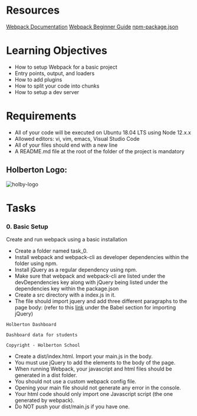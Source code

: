 # Resources
[Webpack Documentation](https://webpack.js.org/concepts/)
[Webpack Beginner Guide](https://www.sitepoint.com/webpack-beginner-guide/)
[npm-package.json](https://docs.npmjs.com/cli/v10/configuring-npm/package-json)

# Learning Objectives
- How to setup Webpack for a basic project
- Entry points, output, and loaders
- How to add plugins
- How to split your code into chunks
- How to setup a dev server

# Requirements
- All of your code will be executed on Ubuntu 18.04 LTS using Node 12.x.x
- Allowed editors: vi, vim, emacs, Visual Studio Code
- All of your files should end with a new line
- A README.md file at the root of the folder of the project is mandatory

## Holberton Logo:
![holby-logo](https://s3.eu-west-3.amazonaws.com/hbtn.intranet/uploads/medias/2019/11/175b85183ecedb529e14.jpg?X-Amz-Algorithm=AWS4-HMAC-SHA256&X-Amz-Credential=AKIA4MYA5JM5DUTZGMZG%2F20240429%2Feu-west-3%2Fs3%2Faws4_request&X-Amz-Date=20240429T132959Z&X-Amz-Expires=86400&X-Amz-SignedHeaders=host&X-Amz-Signature=f6beb20e8eecde284476a7f7026b434f5a3509df20b92df170d560dbc11e5c4d)


# Tasks

### 0. Basic Setup

Create and run webpack using a basic installation
- Create a folder named task_0.
- Install webpack and webpack-cli as developer dependencies within the folder using npm.
- Install jQuery as a regular dependency using npm.
- Make sure that webpack and webpack-cli are listed under the devDependencies key along with jQuery being listed under the dependencies key within the package.json
- Create a src directory with a index.js in it.
- The file should import jquery and add three different paragraphs to the page body: (refer to this [link](https://www.npmjs.com/package/jquery#including-jquery) under the Babel section for importing jQuery)

```
Holberton Dashboard

Dashboard data for students

Copyright - Holberton School
```

- Create a dist/index.html. Import your main.js in the body.
- You must use jQuery to add the elements to the body of the page.
- When running Webpack, your javascript and html files should be generated in a dist folder.
- You should not use a custom webpack config file.
- Opening your main file should not generate any error in the console.
- Your html code should only import one Javascript script (the one generated by webpack).
- Do NOT push your dist/main.js if you have one.
